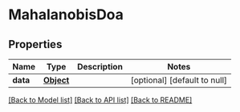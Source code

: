 # MahalanobisDoa
## Properties

| Name | Type | Description | Notes |
|------------ | ------------- | ------------- | -------------|
| **data** | [**Object**](.md) |  | [optional] [default to null] |

[[Back to Model list]](../README.md#documentation-for-models) [[Back to API list]](../README.md#documentation-for-api-endpoints) [[Back to README]](../README.md)

